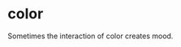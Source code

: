 # color
Sometimes the interaction of color creates mood.
<p style= "color:mediumSseaGreen;>Greetings</p>
